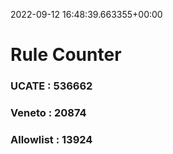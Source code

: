 2022-09-12 16:48:39.663355+00:00
# Rule Counter 
 ### UCATE : 536662

 ### Veneto : 20874

 ### Allowlist : 13924